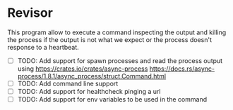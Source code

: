 # Revisor

This program allow to execute a command inspecting the output and killing the process if the output is not what we expect or the process doesn't response to a heartbeat.

- [ ] TODO: Add support for spawn processes and read the process output using https://crates.io/crates/async-process https://docs.rs/async-process/1.8.1/async_process/struct.Command.html
- [ ] TODO: Add command line support
- [ ] TODO: Add support for healthcheck pinging a url
- [ ] TODO: Add support for env variables to be used in the command
